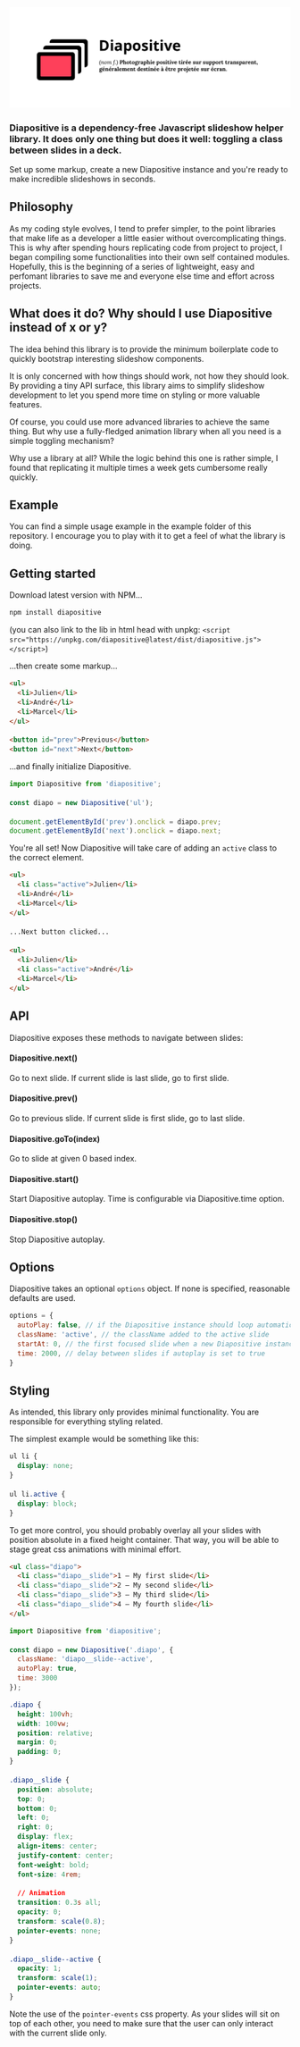 ![main image](https://github.com/jverneaut/Diapositive/raw/master/github/main.jpg)

### Diapositive is a dependency-free Javascript slideshow helper library. It does only one thing but does it well: toggling a class between slides in a deck.

Set up some markup, create a new Diapositive instance and you're ready to make incredible slideshows in seconds.

## Philosophy

As my coding style evolves, I tend to prefer simpler, to the point libraries that make life as a developer a little easier without overcomplicating things. This is why after spending hours replicating code from project to project, I began compiling some functionalities into their own self contained modules. Hopefully, this is the beginning of a series of lightweight, easy and perfomant libraries to save me and everyone else time and effort across projects.

## What does it do? Why should I use Diapositive instead of **x** or **y**?

The idea behind this library is to provide the minimum boilerplate code to quickly bootstrap interesting slideshow components.

It is only concerned with how things should work, not how they should look. By providing a tiny API surface, this library aims to simplify slideshow development to let you spend more time on styling or more valuable features.

Of course, you could use more advanced libraries to achieve the same thing. But why use a fully-fledged animation library when all you need is a simple toggling mechanism?

Why use a library at all? While the logic behind this one is rather simple, I found that replicating it multiple times a week gets cumbersome really quickly.

## Example

You can find a simple usage example in the example folder of this repository. I encourage you to play with it to get a feel of what the library is doing.

## Getting started

Download latest version with NPM...

```bash
npm install diapositive
```

(you can also link to the lib in html head with unpkg: `<script src="https://unpkg.com/diapositive@latest/dist/diapositive.js"></script>`)

...then create some markup...

```html
<ul>
  <li>Julien</li>
  <li>André</li>
  <li>Marcel</li>
</ul>

<button id="prev">Previous</button>
<button id="next">Next</button>
```

...and finally initialize Diapositive.
```js
import Diapositive from 'diapositive';

const diapo = new Diapositive('ul');

document.getElementById('prev').onclick = diapo.prev;
document.getElementById('next').onclick = diapo.next;
```

You're all set! Now Diapositive will take care of adding an `active` class to the correct element.

```html
<ul>
  <li class="active">Julien</li>
  <li>André</li>
  <li>Marcel</li>
</ul>

...Next button clicked...

<ul>
  <li>Julien</li>
  <li class="active">André</li>
  <li>Marcel</li>
</ul>
```

## API

Diapositive exposes these methods to navigate between slides:

#### Diapositive.next()
Go to next slide. If current slide is last slide, go to first slide.

#### Diapositive.prev()
Go to previous slide. If current slide is first slide, go to last slide.

#### Diapositive.goTo(index)
Go to slide at given 0 based index.

#### Diapositive.start()
Start Diapositive autoplay. Time is configurable via Diapositive.time option.

#### Diapositive.stop()
Stop Diapositive autoplay.

## Options

Diapositive takes an optional `options` object. If none is specified, reasonable defaults are used.

```js
options = {
  autoPlay: false, // if the Diapositive instance should loop automatically
  className: 'active', // the className added to the active slide
  startAt: 0, // the first focused slide when a new Diapositive instance is created (0 indexed)
  time: 2000, // delay between slides if autoplay is set to true
}
```

## Styling

As intended, this library only provides minimal functionality. You are responsible for everything styling related.

The simplest example would be something like this:
```css
ul li {
  display: none;
}

ul li.active {
  display: block;
}
```

To get more control, you should probably overlay all your slides with position absolute in a fixed height container. That way, you will be able to stage great css animations with minimal effort.

```html
<ul class="diapo">
  <li class="diapo__slide">1 – My first slide</li>
  <li class="diapo__slide">2 – My second slide</li>
  <li class="diapo__slide">3 – My third slide</li>
  <li class="diapo__slide">4 – My fourth slide</li>
</ul>
```

```js
import Diapositive from 'diapositive';

const diapo = new Diapositive('.diapo', {
  className: 'diapo__slide--active',
  autoPlay: true,
  time: 3000
});
```

```css
.diapo {
  height: 100vh;
  width: 100vw;
  position: relative;
  margin: 0;
  padding: 0;
}

.diapo__slide {
  position: absolute;
  top: 0;
  bottom: 0;
  left: 0;
  right: 0;
  display: flex;
  align-items: center;
  justify-content: center;
  font-weight: bold;
  font-size: 4rem;

  // Animation
  transition: 0.3s all;
  opacity: 0;
  transform: scale(0.8);
  pointer-events: none;
}

.diapo__slide--active {
  opacity: 1;
  transform: scale(1);
  pointer-events: auto;
}
```

Note the use of the `pointer-events` css property. As your slides will sit on top of each other, you need to make sure that the user can only interact with the current slide only.

